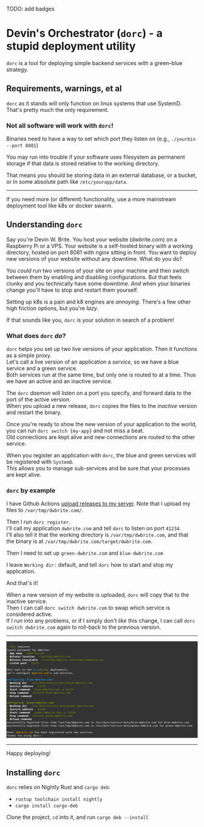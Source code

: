 TODO: add badges

# Devin's Orchestrator (`dorc`) - a stupid deployment utility

`dorc` is a tool for deploying simple backend services with a green–blue strategy.


## Requirements, warnings, et al

`dorc` as it stands will only function on linux systems that use SystemD.
That's pretty much the only requirement.


### Not all software will work with `dorc`!

Binaries need to have a way to set which port they listen on (e.g., `./yourbin --port 8081`)

You may run into trouble if your software uses filesystem as permanent storage if that data is stored relative to the working directory.

That means you should be storing data in an external database, or a bucket, or in some absolute path like `/etc/yourapp/data`.

---

If you need more (or different) functionality, use a more mainstream deployment tool like k8s or docker swarm.


## Understanding `dorc`

Say you're Devin W. Brite. You host your website (dwbrite.com) on a Raspberry Pi or a VPS.
Your website is a self-hosted binary with a working directory, hosted on port 8081 with nginx sitting in front.
You want to deploy new versions of your website without any downtime. What do you do?

You _could_ run two versions of your site on your machine and then 
switch between them by enabling and disabling configurations. 
But that feels clunky and you technically have some downtime. 
_And_ when your binaries change you'll have to stop and restart them yourself.

Setting up k8s is a pain and k8 engines are _annoying_. There's a few other high friction options, but you're _lazy_.

If that sounds like you, `dorc` is your solution in search of a problem!

### What does `dorc` _do_?

`dorc` helps you set up two live versions of your application. Then it functions as a simple proxy. \
Let's call a live version of an application a _service_, so we have a blue service and a green service.\
Both services run at the same time, but only one is routed to at a time. Thus we have an active and an inactive service.

The `dorc` _daemon_ will listen on a port you specify, and forward data to the port of the active version. \
When you upload a new release, `dorc` copies the files to the _inactive_ version and restart the binary.

Once you're ready to show the new version of your application to the world,
you can run `dorc switch {my-app}` and not miss a beat. \
Old connections are kept alive and new connections are routed to the other service.

When you register an application with `dorc`, the blue and green services will be registered with `SystemD`. \
This allows you to manage sub-services and be sure that your processes are kept alive.


### `dorc` by example

I have Github Actions [upload releases to my server](https://github.com/dwbrite/website-rs/blob/master/.github/workflows/dwbrite-com.yml).
Note that I upload my files to `/var/tmp/dwbrite.com/`.

Then I run `dorc register`. \
I'll call my application `dwbrite.com` and tell `dorc` to listen on port `41234`. \
I'll also tell it that the working directory is `/var/tmp/dwbrite.com`, 
and that the binary is at `/var/tmp/dwbrite.com/target/dwbrite.com`.

Then I need to set up `green-dwbrite.com` and `blue-dwbrite.com`

I leave `Working dir:` default, and tell `dorc` how to start and stop my application.

And that's it!

When a new version of my website is uploaded, `dorc` will copy that to the inactive service. \
Then I can call `dorc switch dwbrite.com` to swap which service is considered active. \
If I run into any problems, or if I simply don't _like_ this change, 
I can call `dorc switch dwbrite.com` again to roll-back to the previous version.

---

![example image](https://github.com/dwbrite/dorc/blob/master/meta/screenshot.png?raw=true)

---


Happy deploying!


## Installing `dorc`

`dorc` relies on Nightly Rust and `cargo deb`:  
- `rustup toolchain install nightly`
- `cargo install cargo-deb`

Clone the project, `cd` into it, and run `cargo deb --install`